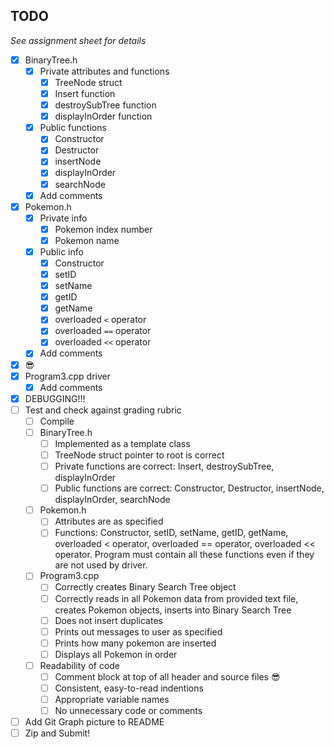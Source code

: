 ## TODO
*See assignment sheet for details*

- [x] BinaryTree.h
  - [x] Private attributes and functions
    - [x] TreeNode struct
    - [x] Insert function
    - [x] destroySubTree function
    - [x] displayInOrder function
  - [x] Public functions
    - [x] Constructor
    - [x] Destructor
    - [x] insertNode
    - [x] displayInOrder
    - [x] searchNode
  - [x] Add comments
- [x] Pokemon.h
  - [x] Private info
    - [x] Pokemon index number
    - [x] Pokemon name
  - [x] Public info
    - [x] Constructor
    - [x] setID
    - [x] setName
    - [x] getID
    - [x] getName
    - [x] overloaded `<` operator
    - [x] overloaded `==` operator
    - [x] overloaded `<<` operator
  - [x] Add comments
- [x] 😎 
- [x] Program3.cpp driver
  - [x] Add comments
- [x] DEBUGGING!!!
- [ ] Test and check against grading rubric
  - [ ] Compile
  - [ ] BinaryTree.h
    - [ ] Implemented as a template class
    - [ ] TreeNode struct pointer to root is correct
    - [ ] Private functions are correct: Insert, destroySubTree, displayInOrder
    - [ ] Public functions are correct: Constructor, Destructor, insertNode, displayInOrder, searchNode
  - [ ] Pokemon.h
    - [ ] Attributes are as specified
    - [ ] Functions: Constructor, setID, setName, getID, getName, overloaded < operator, overloaded == operator, overloaded << operator. Program must contain all these functions even if they are not used by driver.
  - [ ] Program3.cpp
    - [ ] Correctly creates Binary Search Tree object
    - [ ] Correctly reads in all Pokemon data from provided text file, creates Pokemon objects, inserts into Binary Search Tree
    - [ ] Does not insert duplicates
    - [ ] Prints out messages to user as specified
    - [ ] Prints how many pokemon are inserted
    - [ ] Displays all Pokemon in order
  - [ ] Readability of code
    - [ ] Comment block at top of all header and source files 😎
    - [ ] Consistent, easy-to-read indentions
    - [ ] Appropriate variable names
    - [ ] No unnecessary code or comments
- [ ] Add Git Graph picture to README
- [ ] Zip and Submit!